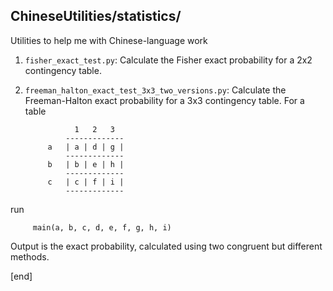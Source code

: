 ## ChineseUtilities/statistics/

Utilities to help me with Chinese-language work

 1. `fisher_exact_test.py`: Calculate the Fisher exact probability for a 2x2 contingency table.
 2. `freeman_halton_exact_test_3x3_two_versions.py`: Calculate the Freeman-Halton exact probability for a 3x3 contingency table. For a table

                   1   2   3                                                        
                 -------------                                                       
             a   | a | d | g |                                                       
                 -------------                                                       
             b   | b | e | h |                                                       
                 -------------                                                       
             c   | c | f | i |                                                       
                 -------------                                                       
 run 
 
         main(a, b, c, d, e, f, g, h, i)

 Output is the exact probability, calculated using two congruent but different methods.
 
[end]

